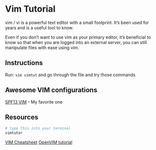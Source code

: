 # Vim Tutorial
vim / vi is a powerful text editor with a small footprint. It’s been used for years
and is a useful tool to know.  

Even if you don’t want to use vim as your primary editor, it’s beneficial to know so that when you are logged into an external server, you can still manipulate files with ease using vim.  

## Instructions
Run: `vim vimtut` and go through the file and try those commands

## Awesome VIM configurations
[SPF13 VIM](http://vim.spf13.com/) - My favorite one

## Resources

```sh
# type this into your terminal
vimtutor
```

[VIM Cheatsheet](http://www.fprintf.net/vimCheatSheet.html)
[OpenVIM tutorial](http://www.openvim.com/tutorial.html)

